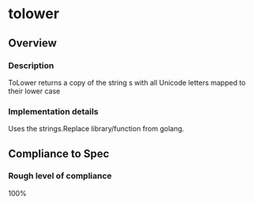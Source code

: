# tolower

## Overview

### Description
ToLower returns a copy of the string s with all Unicode letters mapped to their lower case

### Implementation details
Uses the strings.Replace library/function from golang.

## Compliance to Spec

### Rough level of compliance  

100%